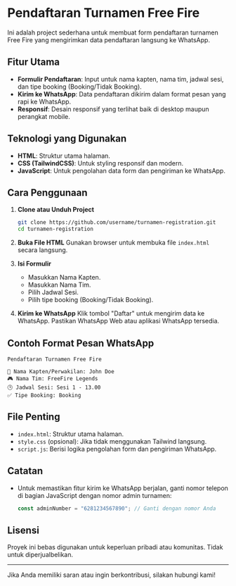 # Pendaftaran Turnamen Free Fire

Ini adalah project sederhana untuk membuat form pendaftaran turnamen Free Fire yang mengirimkan data pendaftaran langsung ke WhatsApp. 

## Fitur Utama

- **Formulir Pendaftaran**: Input untuk nama kapten, nama tim, jadwal sesi, dan tipe booking (Booking/Tidak Booking).
- **Kirim ke WhatsApp**: Data pendaftaran dikirim dalam format pesan yang rapi ke WhatsApp.
- **Responsif**: Desain responsif yang terlihat baik di desktop maupun perangkat mobile.

## Teknologi yang Digunakan

- **HTML**: Struktur utama halaman.
- **CSS (TailwindCSS)**: Untuk styling responsif dan modern.
- **JavaScript**: Untuk pengolahan data form dan pengiriman ke WhatsApp.

## Cara Penggunaan

1. **Clone atau Unduh Project**
   ```bash
   git clone https://github.com/username/turnamen-registration.git
   cd turnamen-registration
   ```

2. **Buka File HTML**
   Gunakan browser untuk membuka file `index.html` secara langsung.

3. **Isi Formulir**
   - Masukkan Nama Kapten.
   - Masukkan Nama Tim.
   - Pilih Jadwal Sesi.
   - Pilih tipe booking (Booking/Tidak Booking).

4. **Kirim ke WhatsApp**
   Klik tombol "Daftar" untuk mengirim data ke WhatsApp. Pastikan WhatsApp Web atau aplikasi WhatsApp tersedia.

## Contoh Format Pesan WhatsApp

```plaintext
Pendaftaran Turnamen Free Fire 

🚀 Nama Kapten/Perwakilan: John Doe
🎮 Nama Tim: FreeFire Legends
🕒 Jadwal Sesi: Sesi 1 - 13.00
✅ Tipe Booking: Booking
```

## File Penting

- `index.html`: Struktur utama halaman.
- `style.css` (opsional): Jika tidak menggunakan Tailwind langsung.
- `script.js`: Berisi logika pengolahan form dan pengiriman WhatsApp.

## Catatan

- Untuk memastikan fitur kirim ke WhatsApp berjalan, ganti nomor telepon di bagian JavaScript dengan nomor admin turnamen:
  ```javascript
  const adminNumber = "6281234567890"; // Ganti dengan nomor Anda
  ```

## Lisensi

Proyek ini bebas digunakan untuk keperluan pribadi atau komunitas. Tidak untuk diperjualbelikan.

---

Jika Anda memiliki saran atau ingin berkontribusi, silakan hubungi kami!
